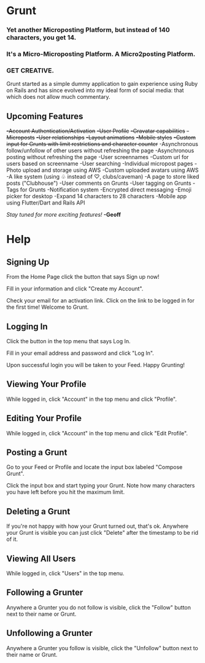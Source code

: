 # Grunt

### Yet another Microposting Platform, but instead of 140 characters, you get 14.

### It's a Micro-Microposting Platform. A Micro2posting Platform.

### GET CREATIVE.

Grunt started as a simple dummy application to gain experience using Ruby on Rails and has since evolved into my ideal form of social media: that which does not allow much commentary.

## Upcoming Features
~~-Account Authentication/Activation~~
~~-User Profile~~
~~-Gravatar capabilities~~
~~-Microposts~~
~~-User relationships~~
~~-Layout animations~~
~~-Mobile styles~~
~~-Custom input for Grunts with limit restrictions and character counter~~
-Asynchronous follow/unfollow of other users without refreshing the page
-Asynchronous posting without refreshing the page
-User screennames
-Custom url for users based on screenname
-User searching
-Individual micropost pages
-Photo upload and storage using AWS
-Custom uploaded avatars using AWS
-A like system (using ♧ instead of ♡, clubs/caveman)
-A page to store liked posts ("Clubhouse")
-User comments on Grunts
-User tagging on Grunts
-Tags for Grunts
-Notification system
-Encrypted direct messaging
-Emoji picker for desktop
-Expand 14 characters to 28 characters 
-Mobile app using Flutter/Dart and Rails API

*Stay tuned for more exciting features!*
**-Geoff**

# Help

## Signing Up

From the Home Page click the button that says Sign up now!

Fill in your information and click "Create my Account".

Check your email for an activation link. Click on the link to be logged in for the first time! Welcome to Grunt.

## Logging In

Click the button in the top menu that says Log In.

Fill in your email address and password and click "Log In".

Upon successful login you will be taken to your Feed. Happy Grunting!

## Viewing Your Profile

While logged in, click "Account" in the top menu and click "Profile".

## Editing Your Profile

While logged in, click "Account" in the top menu and click "Edit Profile".

## Posting a Grunt

Go to your Feed or Profile and locate the input box labeled "Compose Grunt".

Click the input box and start typing your Grunt. Note how many characters you have left before you hit the maximum limit.

## Deleting a Grunt

If you're not happy with how your Grunt turned out, that's ok. Anywhere your Grunt is visible you can just click "Delete" after the timestamp to be rid of it.

## Viewing All Users

While logged in, click "Users" in the top menu.

## Following a Grunter

Anywhere a Grunter you do not follow is visible, click the "Follow" button next to their name or Grunt.

## Unfollowing a Grunter

Anywhere a Grunter you follow is visible, click the "Unfollow" button next to their name or Grunt.